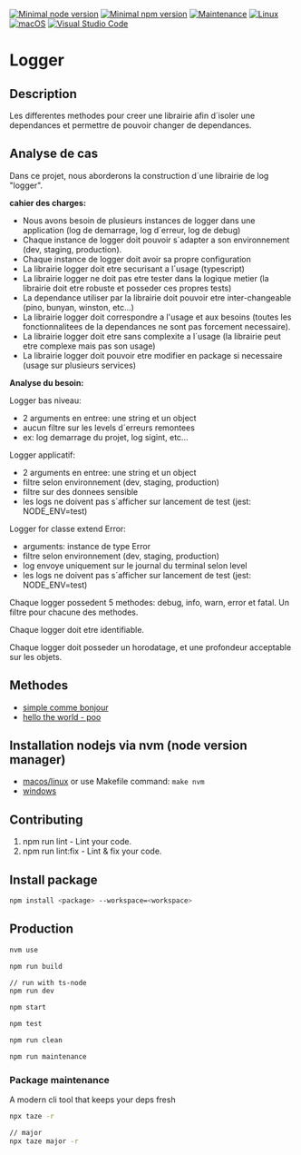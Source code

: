[![Minimal node version](https://img.shields.io/static/v1?label=node&message=%3E=18.15&logo=node.js&color)](https://nodejs.org/about/releases/)
[![Minimal npm version](https://img.shields.io/static/v1?label=npm&message=%3E=8.5.5&logo=npm&color)](https://github.com/npm/cli/releases)
[![Maintenance](https://img.shields.io/badge/Maintained%3F-yes-green.svg)](https://GitHub.com/stephen-shopopop/node-ts/graphs/commit-activity)
[![Linux](https://svgshare.com/i/Zhy.svg)](https://svgshare.com/i/Zhy.svg)
[![macOS](https://svgshare.com/i/ZjP.svg)](https://svgshare.com/i/ZjP.svg)
[![Visual Studio Code](https://img.shields.io/badge/--007ACC?logo=visual%20studio%20code&logoColor=ffffff)](https://code.visualstudio.com/)

# Logger

## Description

Les differentes methodes pour creer une librairie afin d´isoler une dependances et permettre de pouvoir changer de dependances.

## Analyse de cas

Dans ce projet, nous aborderons la construction d´une librairie de log "logger".

__cahier des charges:__

- Nous avons besoin de plusieurs instances de logger dans une application (log de demarrage, log d´erreur, log de debug)
- Chaque instance de logger doit pouvoir s´adapter a son environnement (dev, staging, production).
- Chaque instance de logger doit avoir sa propre configuration
- La librairie logger doit etre securisant a l´usage (typescript)
- La librairie logger ne doit pas etre tester dans la logique metier (la librairie doit etre robuste et posseder ces propres tests)
- La dependance utiliser par la librairie doit pouvoir etre inter-changeable (pino, bunyan, winston, etc...)
- La librairie logger doit correspondre a l'usage et aux besoins (toutes les fonctionnalitees de la dependances ne sont pas forcement necessaire).
- La librairie logger doit etre sans complexite a l´usage (la librairie peut etre complexe mais pas son usage)
- La librairie logger doit pouvoir etre modifier en package si necessaire (usage sur plusieurs services)

__Analyse du besoin:__

Logger bas niveau:

- 2 arguments en entree: une string et un object
- aucun filtre sur les levels d´erreurs remontees
- ex: log demarrage du projet, log sigint, etc...

Logger applicatif:

- 2 arguments en entree: une string et un object
- filtre selon environnement (dev, staging, production)
- filtre sur des donnees sensible
- les logs ne doivent pas s´afficher sur lancement de test (jest: NODE_ENV=test)

Logger for classe extend Error:

- arguments: instance de type Error
- filtre selon environnement (dev, staging, production)
- log envoye uniquement sur le journal du terminal selon level
- les logs ne doivent pas s´afficher sur lancement de test (jest: NODE_ENV=test)

Chaque logger possedent 5 methodes: debug, info, warn, error et fatal. Un filtre pour chacune des methodes.

Chaque logger doit etre identifiable.

Chaque logger doit posseder un horodatage, et une profondeur acceptable sur les objets.

## Methodes

- [simple comme bonjour](/packages/hello)
- [hello the world - poo](/packages/logger-poo)

## Installation nodejs via nvm (node version manager)

- [macos/linux](https://github.com/nvm-sh/nvm) or use Makefile command: ```make nvm```
- [windows](https://github.com/coreybutler/nvm-windows)

## Contributing

1. npm run lint - Lint your code.
2. npm run lint:fix - Lint & fix your code.

## Install package

```bash
npm install <package> --workspace=<workspace>
```

## Production

```bash
nvm use

npm run build

// run with ts-node
npm run dev

npm start

npm test

npm run clean

npm run maintenance

```

### Package maintenance

A modern cli tool that keeps your deps fresh

```bash
npx taze -r

// major
npx taze major -r
```
